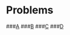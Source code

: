 Problems
=
###[A](A/Statement.md)
###[B](B/Statement.md)
###[C](C/Statement.md)
###[D](D/Statement.md)
